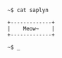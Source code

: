 ```
~$ cat saplyn

+-------------+
|    Meow~    |
+-------------+

~$ _
```

<!---
- 👀 I’m interested in ...
- 🌱 I’m currently learning ...
- 💞️ I’m looking to collaborate on ...
- 📫 How to reach me ...

Saplyn/Saplyn is a ✨ special ✨ repository because its `README.md` (this file) appears on your GitHub profile.
You can click the Preview link to take a look at your changes.
--->
